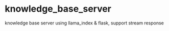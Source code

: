 # knowledge_base_server
knowledge base server using llama_index &amp; flask, support stream response
